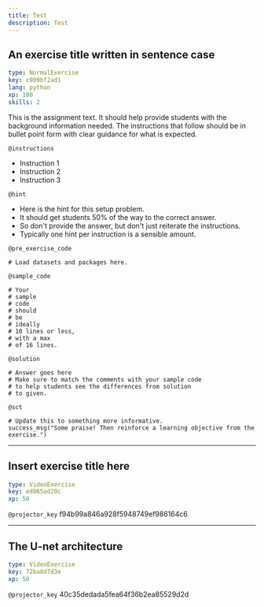 ```yaml
---
title: Test
description: Test
---
```


## An exercise title written in sentence case

```yaml
type: NormalExercise
key: c909bf2ad1
lang: python
xp: 100
skills: 2
```

This is the assignment text. It should help provide students with the background information needed.
The instructions that follow should be in bullet point form with clear guidance for what is expected.

`@instructions`
- Instruction 1
- Instruction 2
- Instruction 3

`@hint`
- Here is the hint for this setup problem. 
- It should get students 50% of the way to the correct answer.
- So don't provide the answer, but don't just reiterate the instructions.
- Typically one hint per instruction is a sensible amount.

`@pre_exercise_code`
```{python}
# Load datasets and packages here.
```

`@sample_code`
```{python}
# Your
# sample
# code
# should
# be
# ideally
# 10 lines or less,
# with a max
# of 16 lines.
```

`@solution`
```{python}
# Answer goes here
# Make sure to match the comments with your sample code
# to help students see the differences from solution
# to given.
```

`@sct`
```{python}
# Update this to something more informative.
success_msg("Some praise! Then reinforce a learning objective from the exercise.")
```

---

## Insert exercise title here

```yaml
type: VideoExercise
key: ed065ad20c
xp: 50
```

`@projector_key`
f94b99a846a928f5948749ef986164c6

---

## The U-net architecture

```yaml
type: VideoExercise
key: 72ba8d7d3e
xp: 50
```

`@projector_key`
40c35dedada5fea64f36b2ea85529d2d
